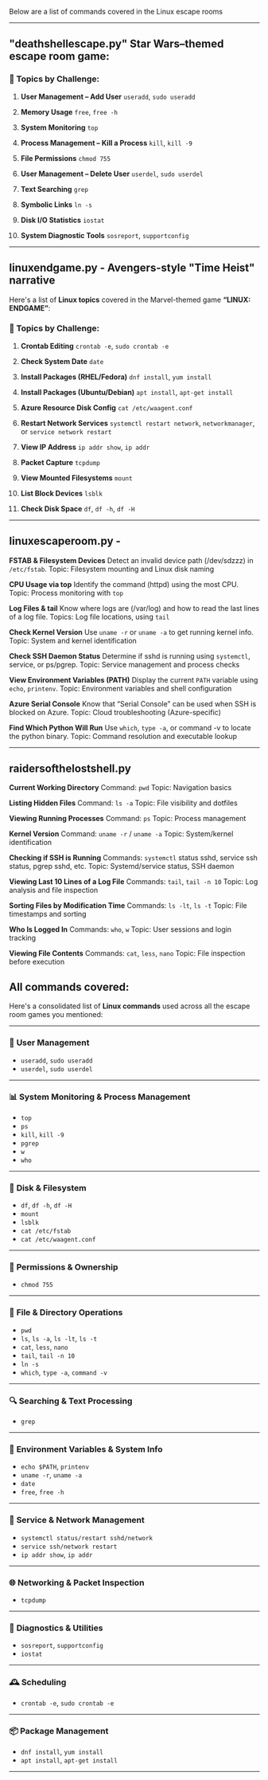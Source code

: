 
Below are a list of commands covered in the Linux escape rooms
_________________________________________________________________

## "deathshellescape.py" Star Wars–themed escape room game:

### 🧠 Topics by Challenge:

1. **User Management – Add User**
   `useradd`, `sudo useradd`

2. **Memory Usage**
   `free`, `free -h`

3. **System Monitoring**
   `top`

4. **Process Management – Kill a Process**
   `kill`, `kill -9`

5. **File Permissions**
   `chmod 755`

6. **User Management – Delete User**
   `userdel`, `sudo userdel`

7. **Text Searching**
   `grep`

8. **Symbolic Links**
   `ln -s`

9. **Disk I/O Statistics**
   `iostat`

10. **System Diagnostic Tools**
    `sosreport`, `supportconfig`


---------------------------------------------------

## linuxendgame.py -  Avengers-style "Time Heist" narrative
Here's a list of **Linux topics** covered in the Marvel-themed game **“LINUX: ENDGAME”**:

### 🧠 Topics by Challenge:

1. **Crontab Editing**
   `crontab -e`, `sudo crontab -e`

2. **Check System Date**
   `date`

3. **Install Packages (RHEL/Fedora)**
   `dnf install`, `yum install`

4. **Install Packages (Ubuntu/Debian)**
   `apt install`, `apt-get install`

5. **Azure Resource Disk Config**
   `cat /etc/waagent.conf`

6. **Restart Network Services**
   `systemctl restart network`, `networkmanager`, or `service network restart`

7. **View IP Address**
   `ip addr show`, `ip addr`

8. **Packet Capture**
   `tcpdump`

9. **View Mounted Filesystems**
   `mount`

10. **List Block Devices**
    `lsblk`

11. **Check Disk Space**
    `df`, `df -h`, `df -H`


---------------------------------------------------

## linuxescaperoom.py - 


**FSTAB & Filesystem Devices**
Detect an invalid device path (/dev/sdzzz) in `/etc/fstab`.
Topic: Filesystem mounting and Linux disk naming

**CPU Usage via top**
Identify the command (httpd) using the most CPU.
Topic: Process monitoring with `top`

**Log Files & tail**
Know where logs are (/var/log) and how to read the last lines of a log file.
Topics: Log file locations, using `tail`

**Check Kernel Version**
Use `uname -r` or `uname -a` to get running kernel info.
Topic: System and kernel identification

**Check SSH Daemon Status**
Determine if sshd is running using `systemctl`, service, or ps/pgrep.
Topic: Service management and process checks

**View Environment Variables (PATH)**
Display the current `PATH` variable using `echo`, `printenv`.
Topic: Environment variables and shell configuration

**Azure Serial Console**
Know that “Serial Console” can be used when SSH is blocked on Azure.
Topic: Cloud troubleshooting (Azure-specific)

**Find Which Python Will Run**
Use `which`, `type -a`, or command -v to locate the python binary.
Topic: Command resolution and executable lookup

------------------------------------------------------

## raidersofthelostshell.py

**Current Working Directory**
Command: `pwd`
Topic: Navigation basics

**Listing Hidden Files**
Command: `ls -a`
Topic: File visibility and dotfiles

**Viewing Running Processes**
Command: `ps`
Topic: Process management

**Kernel Version**
Command: `uname -r` / `uname -a`
Topic: System/kernel identification

**Checking if SSH is Running**
Commands: `systemctl` status sshd, service ssh status, pgrep sshd, etc.
Topic: Systemd/service status, SSH daemon

**Viewing Last 10 Lines of a Log File**
Commands: `tail`, `tail -n 10`
Topic: Log analysis and file inspection

**Sorting Files by Modification Time**
Commands: `ls -lt`, `ls -t`
Topic: File timestamps and sorting

**Who Is Logged In**
Commands: `who`, `w`
Topic: User sessions and login tracking

**Viewing File Contents**
Commands: `cat`, `less`, `nano`
Topic: File inspection before execution



## All commands covered:
Here's a consolidated list of **Linux commands** used across all the escape room games you mentioned:

---

### 🔧 **User Management**

* `useradd`, `sudo useradd`
* `userdel`, `sudo userdel`

---

### 📊 **System Monitoring & Process Management**

* `top`
* `ps`
* `kill`, `kill -9`
* `pgrep`
* `w`
* `who`

---

### 💾 **Disk & Filesystem**

* `df`, `df -h`, `df -H`
* `mount`
* `lsblk`
* `cat /etc/fstab`
* `cat /etc/waagent.conf`

---

### 🔐 **Permissions & Ownership**

* `chmod 755`

---

### 🧩 **File & Directory Operations**

* `pwd`
* `ls`, `ls -a`, `ls -lt`, `ls -t`
* `cat`, `less`, `nano`
* `tail`, `tail -n 10`
* `ln -s`
* `which`, `type -a`, `command -v`

---

### 🔍 **Searching & Text Processing**

* `grep`

---

### 🧠 **Environment Variables & System Info**

* `echo $PATH`, `printenv`
* `uname -r`, `uname -a`
* `date`
* `free`, `free -h`

---

### 🔄 **Service & Network Management**

* `systemctl status/restart sshd/network`
* `service ssh/network restart`
* `ip addr show`, `ip addr`

---

### 🌐 **Networking & Packet Inspection**

* `tcpdump`

---

### 🧰 **Diagnostics & Utilities**

* `sosreport`, `supportconfig`
* `iostat`

---

### 🕰️ **Scheduling**

* `crontab -e`, `sudo crontab -e`

---

### 📦 **Package Management**

* `dnf install`, `yum install`
* `apt install`, `apt-get install`

---
